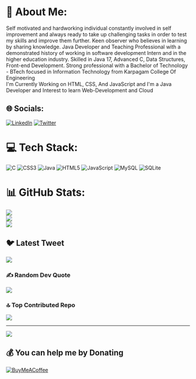 # 💫 About Me:
Self motivated and hardworking individual constantly involved in self improvement and always ready to take up challenging tasks in order to test my skills and improve them further. Keen observer who believes in learning by sharing knowledge. Java Developer and Teaching Professional with a demonstrated history of working in software development Intern and in the higher education industry. Skilled in Java 17, Advanced C, Data Structures, Front-end Development. Strong professional with a Bachelor of Technology - BTech focused in Information Technology from Karpagam College Of Engineering<br>I'm Currently Working on HTML, CSS, And JavaScript and I'm a Java Developer and Interest to learn Web-Development and Cloud 


## 🌐 Socials:
[![LinkedIn](https://img.shields.io/badge/LinkedIn-%230077B5.svg?logo=linkedin&logoColor=white)](https://linkedin.com/in/https://www.linkedin.com/in/itsmenagarajan/) [![Twitter](https://img.shields.io/badge/Twitter-%231DA1F2.svg?logo=Twitter&logoColor=white)](https://twitter.com/https://twitter.com/thenagarajanv) 

# 💻 Tech Stack:
![C](https://img.shields.io/badge/c-%2300599C.svg?style=for-the-badge&logo=c&logoColor=white) ![CSS3](https://img.shields.io/badge/css3-%231572B6.svg?style=for-the-badge&logo=css3&logoColor=white) ![Java](https://img.shields.io/badge/java-%23ED8B00.svg?style=for-the-badge&logo=java&logoColor=white) ![HTML5](https://img.shields.io/badge/html5-%23E34F26.svg?style=for-the-badge&logo=html5&logoColor=white) ![JavaScript](https://img.shields.io/badge/javascript-%23323330.svg?style=for-the-badge&logo=javascript&logoColor=%23F7DF1E) ![MySQL](https://img.shields.io/badge/mysql-%2300f.svg?style=for-the-badge&logo=mysql&logoColor=white) ![SQLite](https://img.shields.io/badge/sqlite-%2307405e.svg?style=for-the-badge&logo=sqlite&logoColor=white)
# 📊 GitHub Stats:
![](https://github-readme-stats.vercel.app/api?username=thenagarajanv&theme=dark&hide_border=false&include_all_commits=false&count_private=false)<br/>
![](https://github-readme-streak-stats.herokuapp.com/?user=thenagarajanv&theme=dark&hide_border=false)<br/>
![](https://github-readme-stats.vercel.app/api/top-langs/?username=thenagarajanv&theme=dark&hide_border=false&include_all_commits=false&count_private=false&layout=compact)

## 🐦 Latest Tweet
[![](https://gtce.itsvg.in/api?username=https://twitter.com/thenagarajanv)](https://github.com/VishwaGauravIn/github-twitter-card-embed)

### ✍️ Random Dev Quote
![](https://quotes-github-readme.vercel.app/api?type=vetical&theme=dark)

### 🔝 Top Contributed Repo
![](https://github-contributor-stats.vercel.app/api?username=thenagarajanv&limit=5&theme=tokyonight&combine_all_yearly_contributions=true)

---
[![](https://visitcount.itsvg.in/api?id=thenagarajanv&icon=7&color=1)](https://visitcount.itsvg.in)

  ## 💰 You can help me by Donating
  [![BuyMeACoffee](https://img.shields.io/badge/Buy%20Me%20a%20Coffee-ffdd00?style=for-the-badge&logo=buy-me-a-coffee&logoColor=black)](https://buymeacoffee.com/thenagarajanv) 

  
<!-- Proudly created with GPRM ( https://gprm.itsvg.in ) -->

